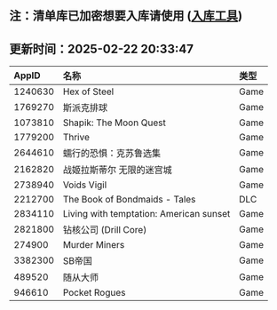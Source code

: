 ## 注：清单库已加密想要入库请使用 ([入库工具](https://github.com/BlankTMing/ManifestAutoUpdate/releases))

## 更新时间：2025-02-22 20:33:47
| AppID | 名称 | 类型  |
| :-------------------- | :----------------------------- | :----------- |
| 1240630 | Hex of Steel| Game |
| 1769270 | 斯派克排球| Game |
| 1073810 | Shapik: The Moon Quest| Game |
| 1779200 | Thrive| Game |
| 2644610 | 蠕行的恐惧：克苏鲁选集| Game |
| 2162820 | 战姬拉斯蒂尔 无限的迷宫城| Game |
| 2738940 | Voids Vigil| Game |
| 2212700 | The Book of Bondmaids - Tales| DLC |
| 2834110 | Living with temptation: American sunset| Game |
| 2821800 | 钻核公司 (Drill Core)| Game |
| 274900 | Murder Miners| Game |
| 3382300 | SB帝国| Game |
| 489520 | 随从大师| Game |
| 946610 | Pocket Rogues| Game |

